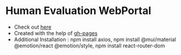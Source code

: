 # Human Evaluation WebPortal

- Check out [here](https://ayeshathoi.github.io/codeReview/)
- Created with the help of [gh-pages](https://github.com/gitname/react-gh-pages)
- Additional Installation : npm install axios, npm install @mui/material @emotion/react @emotion/style, npm install react-router-dom

